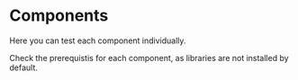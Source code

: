 # Components

Here you can test each component individually.

Check the prerequistis for each component, as libraries are not installed by default.
